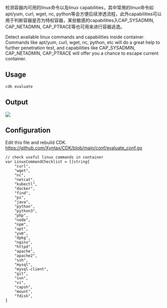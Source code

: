 检测容器内可用的linux命令以及linux capabilities，其中常用的linux命令如apt/yum, curl, wget, nc, python等会方便后续渗透流程，此外capabilities可以用于判断容器是否为特权容器，某些敏感的capabilities入CAP_SYSADMIN, CAP_NETADMIN, CAP_PTRACE等也可用来进行容器逃逸。

Detect available linux commands and capabilities inside container. Commands like apt/yum, curl, wget, nc, python, etc will do a great help to further penetration test, and capabilities like CAP_SYSADMIN, CAP_NETADMIN, CAP_PTRACE will offer you a chance to escape current container.

## Usage 
```
cdk evaluate
```

## Output
![](https://static.cdxy.me/20201124174954_ifNoct_Screenshot.jpeg)

## Configuration

Edit this file and rebuild CDK.
https://github.com/Xyntax/CDK/blob/main/conf/evaluate_conf.go

```
// check useful linux commands in container
var LinuxCommandChecklist = []string{
	"curl",
	"wget",
	"nc",
	"netcat",
	"kubectl",
	"docker",
	"find",
	"ps",
	"java",
	"python",
	"python3",
	"php",
	"node",
	"npm",
	"apt",
	"yum",
	"dpkg",
	"nginx",
	"httpd",
	"apache",
	"apache2",
	"ssh",
	"mysql",
	"mysql-client",
	"git",
	"svn",
	"vi",
	"capsh",
	"mount",
	"fdisk",
}
```